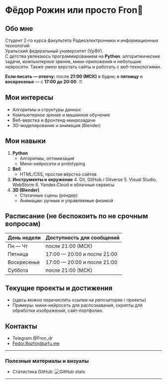 # Фёдор Рожин или просто Fron👋

## Обо мне
Студент 2-го курса факультета Радиоэлектронники и информационных технологий  
Уральский федеральный университет (УрФУ).  
С детства увлекаюсь программированием на **Python**: алгоритмические задачи, компьютерное зрение, мини-приложения и небольшие нейросети. Также умею верстать сайты и работать с веб-технологиями.  

**Если писать — отвечу:** после **21:00 (МСК)** в будни; в **пятницу** и **воскресенье** — с **17:00 до 20:00**. ⏰

## Мои интересы
- Алгоритмы и структуры данных
- Компьютерное зрение и машинное обучение
- Веб-верстка и фронтенд-микрозадачи
- 3D-моделирование и анимация (Blender)

## Мои навыки
1. **Python**
   - Алгоритмы, оптимизация
   - Мини-нейросети и prototyping
2. **Веб**
   - HTML/CSS, простая вёрстка сайтов
3. **Инструменты и окружение**
   4. Git, GitHub / Gitverse
   5. Visual Studio, WebStorm
   6. Yandex.Cloud и облачные сервисы
7. **3D (Blender)**
   - Статичные сцены (рендер)
   - Анимации: ручные и управляемые физикой

## Расписание (не беспокоить по не срочным вопросам)

| День недели | Доступность для сообщений |
|-------------|---------------------------|
| Пн — Чт     | после 21:00 (МСК)         |
| Пятница     | 17:00 — 20:00 и после 21:00|
| Воскресенье | 17:00 — 20:00 и после 21:00|
| Суббота     | после 21:00 (МСК)         |

## Текущие проекты и достижения
- (здесь можно перечислить ссылки на репозитории / проекты)
- Примеры: мини-нейросеть для распознавания, скрипты для обработки изображений, сайт-портфолио.

## Контакты
- Telegram @Fron_dr
- Fedor.Rozhin@urfu.me

---

### Полезные материалы и визуалы
- Статистика GitHub: ![GitHub stats](https://github-readme-stats.vercel.app/api?username=Fron4ick&show_icons=true)

---
